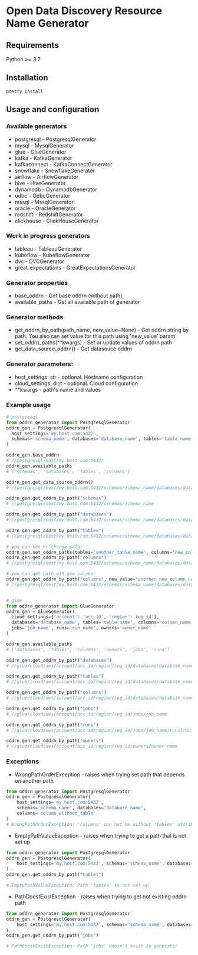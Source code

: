 # Open Data Discovery Resource Name Generator
## Requirements
Python >= 3.7
## Installation
```
poetry install
```
## Usage and configuration
### Available generators
* postgresql - PostgresqlGenerator
* mysql - MysqlGenerator
* glue - GlueGenerator
* kafka - KafkaGenerator
* kafkaconnect - KafkaConnectGenerator
* snowflake - SnowflakeGenerator
* airflow - AirflowGenerator
* hive - HiveGenerator
* dynamodb - DynamodbGenerator
* odbc - OdbcGenerator
* mssql - MssqlGenerator
* oracle - OracleGenerator
* redshift - RedshiftGenerator
* clickhouse - ClickHouseGenerator
### Work in progress generators
* tableau - TableauGenerator
* kubeflow - KubeflowGenerator
* dvc - DVCGenerator
* great_expectations - GreatExpectationsGenerator

### Generator properties
* base_oddrn - Get base oddrn (without path)
* available_paths - Get all available path of generator 

### Generator methods
* get_oddrn_by_path(path_name, new_value=None) - Get oddrn string by path. You also can set value for this path using 'new_value' param
* set_oddrn_paths(**kwargs) - Set or update values of oddrn path
* get_data_source_oddrn() - Get datasouce oddrn 

### Generator parameters:
* host_settings: str - optional. Hostname configuration
* cloud_settings: dict - optional.  Cloud configuration
* **kwargs - path's name and values

### Example usage
```python
# postgresql
from oddrn_generator import PostgresqlGenerator
oddrn_gen = PostgresqlGenerator(
  host_settings='my.host.com:5432', 
  schemas='schema_name', databases='database_name', tables='table_name'
)

oddrn_gen.base_oddrn
# //postgresql/host/my.host.com:5432/
oddrn_gen.available_paths
# ('schemas', 'databases', 'tables', 'columns')

oddrn_gen.get_data_source_oddrn()
# //postgresql/host/my.host.com:5432/schemas/schema_name/databases/database_name

oddrn_gen.get_oddrn_by_path("schemas")
# //postgresql/host/my.host.com:5432/schemas/schema_name

oddrn_gen.get_oddrn_by_path("databases")
# //postgresql/host/my.host.com:5432/schemas/schema_name/databases/database_name

oddrn_gen.get_oddrn_by_path("tables")
# //postgresql/host/my.host.com:5432/schemas/schema_name/databases/database_name/tables/table_name

# you can set or change path:
oddrn_gen.set_oddrn_paths(tables='another_table_name', columns='new_column_name')
oddrn_gen.get_oddrn_by_path("columns")
# //postgresql/host/my.host.com:5432/schemas/schema_name/databases/database_name/tables/another_table_name/columns/new_column_name

# you can get path wih new values:
oddrn_gen.get_oddrn_by_path("columns", new_value="another_new_column_name")
# //postgresql/host/my.host.com:5432/schemas/schema_name/databases/database_name/tables/another_table_name/columns/another_new_column_name


# glue
from oddrn_generator import GlueGenerator
oddrn_gen = GlueGenerator(
  cloud_settings={'account': 'acc_id', 'region':'reg_id'}, 
  databases='database_name', tables='table_name', columns='column_name', 
  jobs='job_name', runs='run_name', owners='owner_name'
)

oddrn_gen.available_paths
# ('databases', 'tables', 'columns', 'owners', 'jobs', 'runs')

oddrn_gen.get_oddrn_by_path("databases")
# //glue/cloud/aws/account/acc_id/region/reg_id/databases/database_name

oddrn_gen.get_oddrn_by_path("tables")
# //glue/cloud/aws/account/acc_id/region/reg_id/databases/database_name/tables/table_name'

oddrn_gen.get_oddrn_by_path("columns")
# //glue/cloud/aws/account/acc_id/region/reg_id/databases/database_name/tables/table_name/columns/column_name

oddrn_gen.get_oddrn_by_path("jobs")
# //glue/cloud/aws/account/acc_id/region/reg_id/jobs/job_name

oddrn_gen.get_oddrn_by_path("runs")
# //glue/cloud/aws/account/acc_id/region/reg_id/jobs/job_name/runs/run_name

oddrn_gen.get_oddrn_by_path("owners")
# //glue/cloud/aws/account/acc_id/region/reg_id/owners/owner_name

```

### Exceptions
* WrongPathOrderException - raises when trying set path that depends on another path
```python
from oddrn_generator import PostgresqlGenerator
oddrn_gen = PostgresqlGenerator(
    host_settings='my.host.com:5432', 
    schemas='schema_name', databases='database_name',
    columns='column_without_table'
)
# WrongPathOrderException: 'columns' can not be without 'tables' attribute
```
* EmptyPathValueException - raises when trying to get a path that is not set up
```python
from oddrn_generator import PostgresqlGenerator
oddrn_gen = PostgresqlGenerator(
    host_settings='my.host.com:5432', schemas='schema_name', databases='database_name',
)
oddrn_gen.get_oddrn_by_path("tables")

# EmptyPathValueException: Path 'tables' is not set up
```
* PathDoestExistException - raises when trying to get not existing oddrn path
```python
from oddrn_generator import PostgresqlGenerator
oddrn_gen = PostgresqlGenerator(
    host_settings='my.host.com:5432', schemas='schema_name', databases='database_name',
)
oddrn_gen.get_oddrn_by_path("jobs")

# PathDoestExistException: Path 'jobs' doesn't exist in generator
```